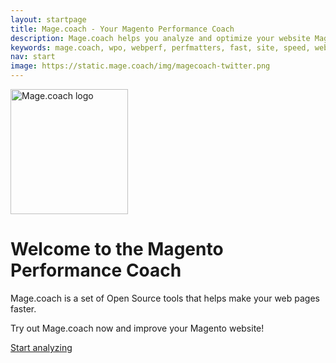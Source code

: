 ```yaml
---
layout: startpage
title: Mage.coach - Your Magento Performance Coach
description: Mage.coach helps you analyze and optimize your website Magento speed and performance!
keywords: mage.coach, wpo, webperf, perfmatters, fast, site, speed, web performance optimization, analyze, best practices, continous integration
nav: start
image: https://static.mage.coach/img/magecoach-twitter.png
---
```

<img src="{{site.static-url}}/img/coach/penguin_report.svg" class="pull-left img-big" alt="Mage.coach logo" width="188" height="200">

# Welcome to the Magento Performance Coach

Mage.coach is a set of Open Source tools that helps make your web pages faster.

Try out Mage.coach now and improve your Magento website!

<div class="btn">
  <a class="button button-primary" href="https://run.mage.coach" title="run.mage.coach">Start analyzing</a>
</div>
